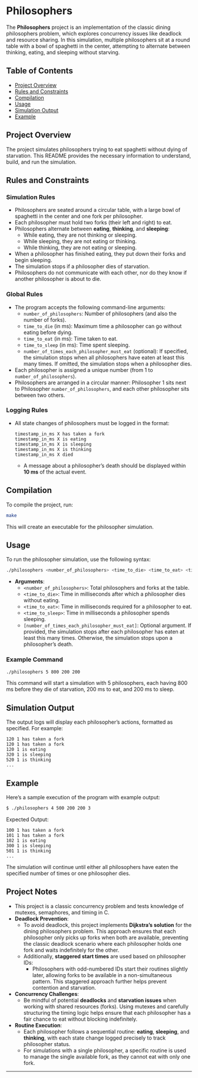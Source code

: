 # Philosophers

The **Philosophers** project is an implementation of the classic dining philosophers problem, which explores concurrency issues like deadlock and resource sharing. In this simulation, multiple philosophers sit at a round table with a bowl of spaghetti in the center, attempting to alternate between thinking, eating, and sleeping without starving.

## Table of Contents
- [Project Overview](#project-overview)
- [Rules and Constraints](#rules-and-constraints)
- [Compilation](#compilation)
- [Usage](#usage)
- [Simulation Output](#simulation-output)
- [Example](#example)

## Project Overview

The project simulates philosophers trying to eat spaghetti without dying of starvation. This README provides the necessary information to understand, build, and run the simulation.

## Rules and Constraints

### Simulation Rules

- Philosophers are seated around a circular table, with a large bowl of spaghetti in the center and one fork per philosopher.
- Each philosopher must hold two forks (their left and right) to eat.
- Philosophers alternate between **eating**, **thinking**, and **sleeping**:
  - While eating, they are not thinking or sleeping.
  - While sleeping, they are not eating or thinking.
  - While thinking, they are not eating or sleeping.
- When a philosopher has finished eating, they put down their forks and begin sleeping.
- The simulation stops if a philosopher dies of starvation.
- Philosophers do not communicate with each other, nor do they know if another philosopher is about to die.

### Global Rules

- The program accepts the following command-line arguments:
  - `number_of_philosophers`: Number of philosophers (and also the number of forks).
  - `time_to_die` (in ms): Maximum time a philosopher can go without eating before dying.
  - `time_to_eat` (in ms): Time taken to eat.
  - `time_to_sleep` (in ms): Time spent sleeping.
  - `number_of_times_each_philosopher_must_eat` (optional): If specified, the simulation stops when all philosophers have eaten at least this many times. If omitted, the simulation stops when a philosopher dies.
- Each philosopher is assigned a unique number (from 1 to `number_of_philosophers`).
- Philosophers are arranged in a circular manner: Philosopher 1 sits next to Philosopher `number_of_philosophers`, and each other philosopher sits between two others.

### Logging Rules

- All state changes of philosophers must be logged in the format:
  ```
  timestamp_in_ms X has taken a fork
  timestamp_in_ms X is eating
  timestamp_in_ms X is sleeping
  timestamp_in_ms X is thinking
  timestamp_in_ms X died
  ```
  - A message about a philosopher’s death should be displayed within **10 ms** of the actual event.

## Compilation

To compile the project, run:

```bash
make
```

This will create an executable for the philosopher simulation.

## Usage

To run the philosopher simulation, use the following syntax:

```bash
./philosophers <number_of_philosophers> <time_to_die> <time_to_eat> <time_to_sleep> [number_of_times_each_philosopher_must_eat]
```

- **Arguments**:
  - `<number_of_philosophers>`: Total philosophers and forks at the table.
  - `<time_to_die>`: Time in milliseconds after which a philosopher dies without eating.
  - `<time_to_eat>`: Time in milliseconds required for a philosopher to eat.
  - `<time_to_sleep>`: Time in milliseconds a philosopher spends sleeping.
  - `[number_of_times_each_philosopher_must_eat]`: Optional argument. If provided, the simulation stops after each philosopher has eaten at least this many times. Otherwise, the simulation stops upon a philosopher’s death.

### Example Command

```bash
./philosophers 5 800 200 200
```

This command will start a simulation with 5 philosophers, each having 800 ms before they die of starvation, 200 ms to eat, and 200 ms to sleep.

## Simulation Output

The output logs will display each philosopher’s actions, formatted as specified. For example:

```
120 1 has taken a fork
120 1 has taken a fork
120 1 is eating
320 1 is sleeping
520 1 is thinking
...
```

## Example

Here’s a sample execution of the program with example output:

```bash
$ ./philosophers 4 500 200 200 3
```

Expected Output:

```
100 1 has taken a fork
101 1 has taken a fork
102 1 is eating
300 1 is sleeping
501 1 is thinking
...
```

The simulation will continue until either all philosophers have eaten the specified number of times or one philosopher dies.

## Project Notes

- This project is a classic concurrency problem and tests knowledge of mutexes, semaphores, and timing in C.
- **Deadlock Prevention**:
  - To avoid deadlock, this project implements **Dijkstra’s solution** for the dining philosophers problem. This approach ensures that each philosopher only picks up forks when both are available, preventing the classic deadlock scenario where each philosopher holds one fork and waits indefinitely for the other.
  - Additionally, **staggered start times** are used based on philosopher IDs:
    - Philosophers with odd-numbered IDs start their routines slightly later, allowing forks to be available in a non-simultaneous pattern. This staggered approach further helps prevent contention and starvation.
- **Concurrency Challenges**:
  - Be mindful of potential **deadlocks** and **starvation issues** when working with shared resources (forks). Using mutexes and carefully structuring the timing logic helps ensure that each philosopher has a fair chance to eat without blocking indefinitely.
- **Routine Execution**:
  - Each philosopher follows a sequential routine: **eating**, **sleeping**, and **thinking**, with each state change logged precisely to track philosopher status.
  - For simulations with a single philosopher, a specific routine is used to manage the single available fork, as they cannot eat with only one fork.

--- 


